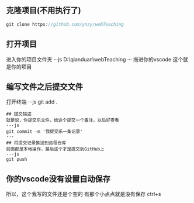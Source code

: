## 克隆项目(不用执行了)
```js
git clone https://github.com/ynzy/webTeaching
```
## 打开项目
进入你的项目文件夹
···js
D:\qianduan\webTeaching
···
拖进你的vscode
这个就是你的项目
## 编写文件之后提交文件
打开终端
···js
git add .
```
## 提交描述
就是说，你提交乐文件，给这个提交一个备注，以后好查看
···js
git commit -m '我提交乐一条记录'
···
## 将提交记录推送到远程仓库
前面都是本地操作，最后这个才是提交到GitHub上
···js
git push
```
## 你的vscode没有设置自动保存
所以，这个我写的文件还是个空的
有那个小点点就是没有保存
ctrl+s
